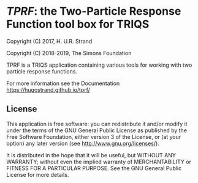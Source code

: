 
# *TPRF*: the Two-Particle Response Function tool box for TRIQS

Copyright (C) 2017, H. U.R. Strand

Copyright (C) 2018-2019, The Simons Foundation

TPRF is a TRIQS application containing various tools for working with
two particle response functions.

For more information see the Documentation https://hugostrand.github.io/tprf/

## License

This application is free software: you can redistribute it and/or modify it
under the terms of the GNU General Public License as published by the Free
Software Foundation, either version 3 of the License, or (at your option) any
later version (see <http://www.gnu.org/licenses/>).

It is distributed in the hope that it will be useful, but WITHOUT ANY WARRANTY;
without even the implied warranty of MERCHANTABILITY or FITNESS FOR A
PARTICULAR PURPOSE. See the GNU General Public License for more details.
